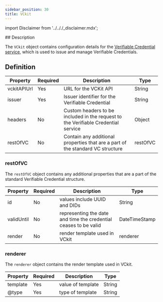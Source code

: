 ```yaml
---
sidebar_position: 30
title: VCkit
---
```


import Disclaimer from '../.././\_disclaimer.mdx';

<Disclaimer />
<!-- TODO: Add the ability to pass in an API key -->
## Description

The `VCkit` object contains configuration details for the [Verifiable Credential service](/docs/mock-apps/dependent-services/verifiable-credential-service), which is used to issue and manage Verifiable Credentials.

## Definition

| Property    | Required | Description                                                                       | Type     |
| ----------- | -------- | --------------------------------------------------------------------------------- | -------- |
| vckitAPIUrl | Yes      | URL for the VCKit API                                                             | String   |
| issuer      | Yes      | Issuer identifier for the Verifiable Credential                                   | String   |
| headers     | No       | Custom headers to be included in the request to the Verifiable Credential service | Object   |
| restOfVC    | No       | Contain any additional properties that are a part of the standard VC structure    | restOfVC |

### restOfVC

The `restOfVC` object contains any additional properties that are a part of the standard Verifiable Credential structure.

| Property   | Required | Description                                                      | Type          |
| ---------- | -------- | ---------------------------------------------------------------- | ------------- |
| id         | No       | values include UUID and DIDs                                     | String        |
| validUntil | No       | representing the date and time the credential ceases to be valid | DateTimeStamp |
| render     | No       | render template used in VCkit                                    | renderer      |

### renderer

The `renderer` object contains the render template used in VCkit.

| Property | Required | Description       | Type   |
| -------- | -------- | ----------------- | ------ |
| template | Yes      | value of template | String |
| @type    | Yes      | type of template  | String |
